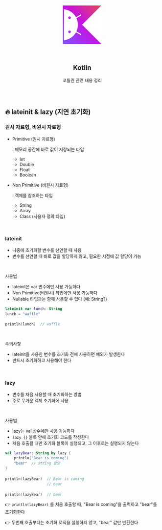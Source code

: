 <div align="center">
  <p>
    <img src="../README.assets/kotlin-hero.png">
  </p>
  <br>
  <h2>Kotlin</h2>
  <p>코틀린 관련 내용 정리</p>
  <br>
  <br>
</div>

## 🔥 lateinit & lazy (지연 초기화)

### 원시 자료형, 비원시 자료형

- Primitive (원시 자료형)

  : 메모리 공간에 바로 값이 저장되는 타입

  - Int
  - Double
  - Float
  - Boolean

- Non Primitive (비원시 자료형)

  : 객체를 참조하는 타입

  - String
  - Array
  - Class (사용자 정의 타입)

<br>

### lateinit

- 나중에 초기화할 변수를 선언할 때 사용
- 변수를 선언할 때 바로 값을 할당하지 않고, 필요한 시점에 값 할당이 가능

<br>

사용법

- lateinit은 var 변수에만 사용 가능하다
- Non Primitive(비원시) 타입에만 사용 가능하다
- Nullable 타입과는 함께 사용할 수 없다 (예: String?)

```kotlin
lateinit var lunch: String
lunch = "waffle"

println(lunch)  // waffle
```

<br>

주의사항

- lateinit을 사용한 변수를 초기화 전에 사용하면 예외가 발생한다
- 반드시 초기화하고 사용해야 한다

<br>

### lazy

- 변수를 처음 사용할 때 초기화하는 방법
- 주로 무거운 객체 초기화에 사용

<br>

사용법

- lazy는 val 상수에만 사용 가능하다
- `lazy {}` 블록 안에 초기화 코드를 작성한다
- 처음 호출될 때만 초기화 블록이 실행되고, 그 이후로는 실행되지 않는다

```kotlin
val lazyBear: String by lazy {
  	println("Bear is coming")
  	"bear"  // string 할당
}

println(lazyBear)  // Bear is coming
                   // bear

println(lazyBear)  // bear
```

👉 `println(lazyBear)` 를 처음 호출할 때, "Bear is coming"을 출력하고 "bear"를 초기화한다

👉 두번째 호출부터는 초기화 로직을 실행하지 않고, "bear" 값만 반환한다

